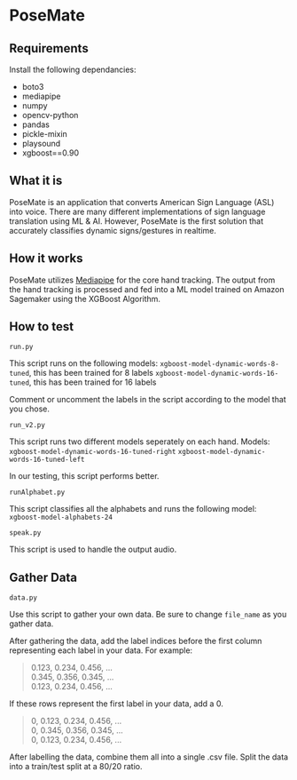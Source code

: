 # PoseMate

## Requirements

Install the following dependancies:
- boto3
- mediapipe
- numpy
- opencv-python
- pandas
- pickle-mixin
- playsound
- xgboost==0.90

## What it is

PoseMate is an application that converts American Sign Language (ASL) into voice. There are many different implementations of sign language translation using ML & AI. However, PoseMate is the first solution that accurately classifies dynamic signs/gestures in realtime.

## How it works

PoseMate utilizes [Mediapipe](https://google.github.io/mediapipe/solutions/hands#python-solution-api) for the core hand tracking. The output from the hand tracking is processed and fed into a ML model trained on Amazon Sagemaker using the XGBoost Algorithm.

## How to test

`run.py`

This script runs on the following models:
`xgboost-model-dynamic-words-8-tuned`, this has been trained for 8 labels
`xgboost-model-dynamic-words-16-tuned`, this has been trained for 16 labels

Comment or uncomment the labels in the script according to the model that you chose.

`run_v2.py`

This script runs two different models seperately on each hand. Models: 
`xgboost-model-dynamic-words-16-tuned-right`
`xgboost-model-dynamic-words-16-tuned-left`

In our testing, this script performs better.

`runAlphabet.py`

This script classifies all the alphabets and runs the following model:
`xgboost-model-alphabets-24`

`speak.py`

This script is used to handle the output audio.

## Gather Data

`data.py`

Use this script to gather your own data.
Be sure to change `file_name` as you gather data.

After gathering the data, add the label indices before the first column representing each label in your data.
For example:

> 0.123, 0.234, 0.456, ...</br>
> 0.345, 0.356, 0.345, ...</br>
> 0.123, 0.234, 0.456, ...</br>

If these rows represent the first label in your data, add a 0.

> 0, 0.123, 0.234, 0.456, ...</br>
> 0, 0.345, 0.356, 0.345, ...</br>
> 0, 0.123, 0.234, 0.456, ...</br>

After labelling the data, combine them all into a single .csv file.
Split the data into a train/test split at a 80/20 ratio.